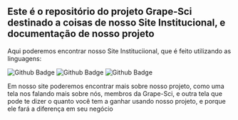 <h2>Este é o repositório do projeto Grape-Sci destinado a coisas de nosso Site Institucional, e documentação de nosso projeto</h2>

<p>Aqui poderemos encontrar nosso Site Instituciional, que é feito utilizando as linguagens:</p>


![Github Badge](https://img.shields.io/badge/HTML5-E34F26?style=for-the-badge&logo=html5&logoColor=white)
![Github Badge](https://img.shields.io/badge/CSS3-1572B6?style=for-the-badge&logo=css3&logoColor=white)
![Github Badge](https://img.shields.io/badge/JavaScript-323330?style=for-the-badge&logo=javascript&logoColor=F7DF1E)

<p>Em nosso site poderemos encontrar mais sobre nosso projeto, como uma tela nos falando mais sobre nós, membros da Grape-Sci, e outra tela que pode te dizer o quanto você tem a ganhar usando nosso projeto, 
  e porque ele fará a diferença em seu negócio</p>

